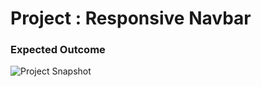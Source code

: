 # Project : Responsive Navbar

### Expected Outcome

![Project Snapshot](./images/chrome-capture-2024-4-22%20(1).gif)